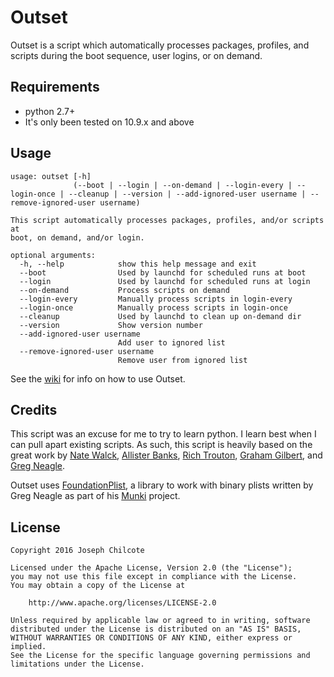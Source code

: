 Outset
======

Outset is a script which automatically processes packages, profiles, and scripts during the boot sequence, user logins, or on demand.

Requirements
------------
+ python 2.7+
+ It's only been tested on 10.9.x and above

Usage
-----

    usage: outset [-h]
                  (--boot | --login | --on-demand | --login-every | --login-once | --cleanup | --version | --add-ignored-user username | --remove-ignored-user username)

    This script automatically processes packages, profiles, and/or scripts at
    boot, on demand, and/or login.

    optional arguments:
      -h, --help            show this help message and exit
      --boot                Used by launchd for scheduled runs at boot
      --login               Used by launchd for scheduled runs at login
      --on-demand           Process scripts on demand
      --login-every         Manually process scripts in login-every
      --login-once          Manually process scripts in login-once
      --cleanup             Used by launchd to clean up on-demand dir
      --version             Show version number
      --add-ignored-user username
                            Add user to ignored list
      --remove-ignored-user username
                            Remove user from ignored list

See the [wiki](https://github.com/chilcote/outset/wiki) for info on how to use Outset.

Credits
-------
This script was an excuse for me to try to learn python. I learn best when I can pull apart existing scripts. As such, this script is heavily based on the great work by [Nate Walck](https://github.com/natewalck/Scripts/blob/master/scriptRunner.py), [Allister Banks](https://gist.github.com/arubdesu/8271ba29ac5aff8f982c), [Rich Trouton](https://github.com/rtrouton/First-Boot-Package-Install), [Graham Gilbert](https://github.com/grahamgilbert/first-boot-pkg/blob/master/Resources/first-boot), and [Greg Neagle](https://github.com/munki/munki/blob/master/code/client/managedsoftwareupdate#L87).

Outset uses [FoundationPlist](https://github.com/munki/munki/blob/master/code/client/munkilib/FoundationPlist.py), a library to work with binary plists written by Greg Neagle as part of his [Munki](https://github.com/munki) project.

License
-------

    Copyright 2016 Joseph Chilcote

    Licensed under the Apache License, Version 2.0 (the "License");
    you may not use this file except in compliance with the License.
    You may obtain a copy of the License at

        http://www.apache.org/licenses/LICENSE-2.0

    Unless required by applicable law or agreed to in writing, software
    distributed under the License is distributed on an "AS IS" BASIS,
    WITHOUT WARRANTIES OR CONDITIONS OF ANY KIND, either express or implied.
    See the License for the specific language governing permissions and
    limitations under the License.
